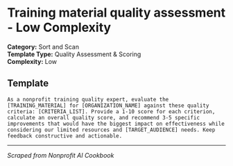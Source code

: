 # Training material quality assessment - Low Complexity

**Category:** Sort and Scan  
**Template Type:** Quality Assessment & Scoring  
**Complexity:** Low

## Template

```
As a nonprofit training quality expert, evaluate the [TRAINING_MATERIAL] for [ORGANIZATION_NAME] against these quality criteria: [CRITERIA_LIST]. Provide a 1-10 score for each criterion, calculate an overall quality score, and recommend 3-5 specific improvements that would have the biggest impact on effectiveness while considering our limited resources and [TARGET_AUDIENCE] needs. Keep feedback constructive and actionable.
```

---
*Scraped from Nonprofit AI Cookbook*
